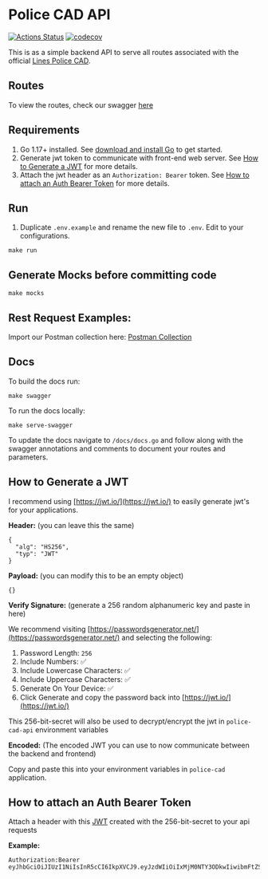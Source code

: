 # Police CAD API

[![Actions Status](https://github.com/linesmerrill/police-cad-api/actions/workflows/go.yml/badge.svg)](https://github.com/linesmerrill/police-cad-api/actions)
[![codecov](https://codecov.io/gh/linesmerrill/police-cad-api/branch/master/graph/badge.svg)](https://codecov.io/gh/linesmerrill/police-cad-api)

This is as a simple backend API to serve all routes associated with
the official [Lines Police CAD](https://github.com/Linesmerrill/police-cad).

## Routes

To view the routes, check our swagger [here](https://police-cad-api.herokuapp.com/)

## Requirements

1. Go 1.17+ installed. See [download and install Go](https://go.dev/doc/install) to get started.
2. Generate jwt token to communicate with front-end web server. See [How to Generate a JWT](#how-to-generate-a-jwt) for more details.
3. Attach the jwt header as an `Authorization: Bearer` token. See [How to attach an Auth Bearer Token](#how-to-attach-an-auth-bearer-token) for more details.


## Run

1. Duplicate `.env.example` and rename the new file to `.env`. Edit to your configurations.
```
make run
```

## Generate Mocks before committing code

```
make mocks
```

## Rest Request Examples:

Import our Postman collection here: [Postman Collection](https://github.com/Linesmerrill/police-cad-api/blob/master/docs/postman/police-cad-api.postman_collection.json)

## Docs

To build the docs run:

```
make swagger
```

To run the docs locally:

```
make serve-swagger
```

To update the docs navigate to `/docs/docs.go` and follow along with the swagger annotations and comments to
document your routes and parameters.

## How to Generate a JWT

I recommend using [https://jwt.io/](https://jwt.io/) to easily generate jwt's for your applications.

**Header:** (you can leave this the same)

```
{
  "alg": "HS256",
  "typ": "JWT"
}
```

**Payload:** (you can modify this to be an empty object)

```
{}
```

**Verify Signature:** (generate a 256 random alphanumeric key and paste in here)

We recommend visiting [https://passwordsgenerator.net/](https://passwordsgenerator.net/) and selecting the following:

1. Password Length: `256`
2. Include Numbers: ✅
3. Include Lowercase Characters: ✅ 
4. Include Uppercase Characters: ✅
5. Generate On Your Device: ✅
6. Click Generate and copy the password back into [https://jwt.io/](https://jwt.io/)

This 256-bit-secret will also be used to decrypt/encrypt the jwt in `police-cad-api` environment variables

**Encoded:** (The encoded JWT you can use to now communicate between the backend and frontend)

Copy and paste this into your environment variables in `police-cad` application.

## How to attach an Auth Bearer Token

Attach a header with this [JWT](#how-to-generate-a-jwt) created with the 256-bit-secret to your api requests

**Example:** 

```
Authorization:Bearer eyJhbGciOiJIUzI1NiIsInR5cCI6IkpXVCJ9.eyJzdWIiOiIxMjM0NTY3ODkwIiwibmFtZSI6IkpvaG4gRG9lIiwiaWF0IjoxNTE2MjM5MDIyfQ.SflKxwRJSMeKKF2QT4fwpMeJf36POk6yJV_adQssw5c
```